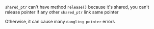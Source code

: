 `shared_ptr` can't have method `release()` because it's shared, you can't release pointer if
any other `shared_ptr` link same pointer

Otherwise, it can cause many `dangling pointer` errors
